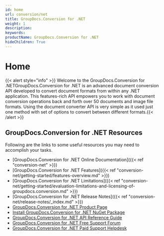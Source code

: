 ```yaml
---
id: home
url: conversion/net
title: GroupDocs.Conversion for .NET
weight: 1
description: 
keywords: 
productName: GroupDocs.Conversion for .NET
hideChildren: True
---
```

#  Home 

{{< alert style="info" >}} Welcome to the GroupDocs.Conversion for .NETGroupDocs.Conversion for .NET is an advanced document conversion API developed to convert document formats from within any .NET application. This features-rich API empowers you to work with document conversion operations back and forth over 50 documents and image file formats. Using the document converter API is very simple as it used just one method with set of options to convert between different formats.{{< /alert >}}

## GroupDocs.Conversion for .NET Resources

Following are the links to some useful resources you may need to accomplish your tasks.

*   [GroupDocs.Conversion for .NET Online Documentation]({{< ref "conversion-net" >}})
*   [GroupDocs.Conversion for .NET Features]({{< ref "conversion-net/getting-started/features-overview.md" >}})
*   [GroupDocs.Conversion for .NET Limitations]({{< ref "conversion-net/getting-started/evaluation-limitations-and-licensing-of-groupdocs.conversion.md" >}})
*   [GroupDocs.Conversion for .NET Release Notes]({{< ref "conversion-net/release-notes/_index.md" >}})
*   [GroupDocs.Conversion for .NET Product Page](https://products.groupdocs.com/conversion/net)
*   [Install GroupDocs.Conversion for .NET NuGet Package](https://www.nuget.org/packages/GroupDocs.Conversion/)
*   [GroupDocs.Conversion for .NET API Reference Guide](https://apireference.groupdocs.com/net/conversion)
*   [GroupDocs.Conversion for .NET Free Support Forum](https://forum.groupdocs.com/c/conversion)
*   [GroupDocs.Conversion for .NET Paid Support Helpdesk](https://helpdesk.groupdocs.com/)
